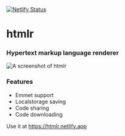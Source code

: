 [![Netlify Status](https://api.netlify.com/api/v1/badges/26b8b8f9-834c-4193-a9cd-396ee3b38f9f/deploy-status)](https://app.netlify.com/sites/htmlr/deploys)

# htmlr
### Hypertext markup language renderer

![A screenshot of htmlr](https://files.jns.gg/htmlr-preview.png/)

### Features
- Emmet support
- Localstorage saving
- Code sharing
- Code downloading

Use it at https://htmlr.netlify.app
